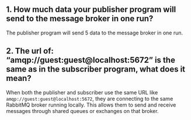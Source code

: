 ## 1. How much data your publisher program will send to the message broker in one run?
The publisher program will send 5 data to the message broker in one run.
## 2. The url of: “amqp://guest:guest@localhost:5672” is the same as in the subscriber program, what does it mean?
When both the publisher and subscriber use the same URL like `amqp://guest:guest@localhost:5672`, they are connecting to the same RabbitMQ broker running locally. This allows them to send and receive messages through shared queues or exchanges on that broker.

